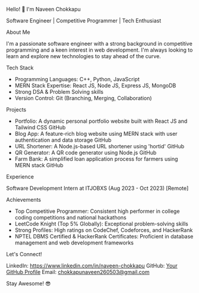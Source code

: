Hello! 👋 I'm Naveen Chokkapu

Software Engineer | Competitive Programmer | Tech Enthusiast

About Me

I'm a passionate software engineer with a strong background in competitive programming and a keen interest in web development. I'm always looking to learn and explore new technologies to stay ahead of the curve.

Tech Stack

- Programming Languages: C++, Python, JavaScript
- MERN Stack Expertise: React JS, Node JS, Express JS, MongoDB
- Strong DSA & Problem Solving skills
- Version Control: Git (Branching, Merging, Collaboration)
  
Projects

- Portfolio: A dynamic personal portfolio website built with React JS and Tailwind CSS GitHub
- Blog App: A feature-rich blog website using MERN stack with user authentication and data storage GitHub
- URL Shortener: A Node.js-based URL shortener using 'hortid' GitHub
- QR Generator: A QR code generator using Node.js GitHub
- Farm Bank: A simplified loan application process for farmers using MERN stack GitHub

Experience

Software Development Intern at ITJOBXS (Aug 2023 - Oct 2023) [Remote]

Achievements

- Top Competitive Programmer: Consistent high performer in college coding competitions and national hackathons
- LeetCode Knight (Top 5% Globally): Exceptional problem-solving skills
- Strong Profiles: High ratings on CodeChef, Codeforces, and HackerRank
- NPTEL DBMS Certified & HackerRank Certificates: Proficient in database management and web development frameworks

Let's Connect!

LinkedIn: https://www.linkedin.com/in/naveen-chokkapu
GitHub: [Your GitHub Profile](https://github.com/naveen-chokkapu)
Email: chokkapunaveen260503@gmail.com

Stay Awesome! 😎

<!--

- 👋 Hi, I’m @ncode503
- 👀 I’m interested in ...
- 🌱 I’m currently learning ...
- 💞️ I’m looking to collaborate on ...
- 📫 How to reach me ...
- 😄 Pronouns: ...
- ⚡ Fun fact: ...

<!---
ncode503/ncode503 is a ✨ special ✨ repository because its `README.md` (this file) appears on your GitHub profile.
You can click the Preview link to take a look at your changes.
--->

